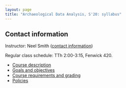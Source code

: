 ```yaml
---
layout: page
title: "Archaeological Data Analysis, S'20: syllabus"
---
```



## Contact information

Instructor: Neel Smith ([contact information](http://neelsmith.info/holycross/contact/))

Regular class schedule:  TTh 2:00-3:15, Fenwick 420.



- [Course description](0_description/)
- [Goals and objectives](1_goals/)
- [Course requirements and grading](2_requirements/)
- [Policies](3_policies/)
